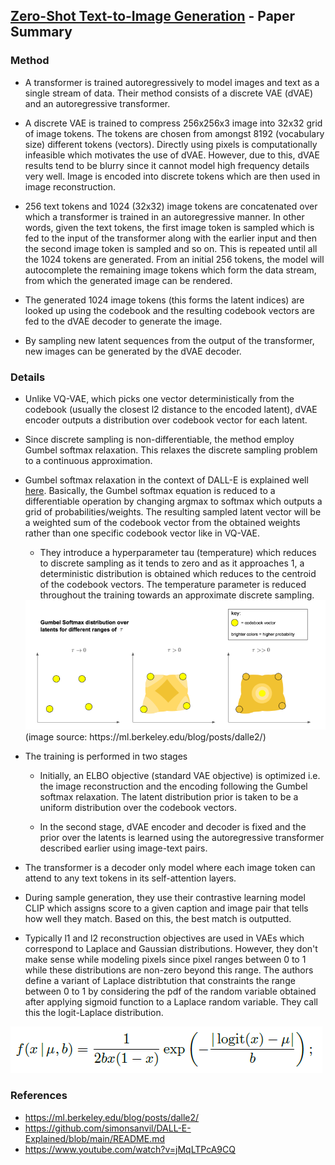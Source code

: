 ## [Zero-Shot Text-to-Image Generation](https://arxiv.org/pdf/2102.12092.pdf) - Paper Summary

### Method

- A transformer is trained autoregressively to model images and text as a single stream of data. Their method consists of a discrete VAE (dVAE) and an autoregressive transformer.

- A discrete VAE is trained to compress 256x256x3 image into 32x32 grid of image tokens. The tokens are chosen from amongst 8192 (vocabulary size) different tokens (vectors). Directly using pixels is computationally infeasible which motivates the use of dVAE. However, due to this, dVAE results tend to be blurry since it cannot model high frequency details very well. Image is encoded into discrete tokens which are then used in image reconstruction.

- 256 text tokens and 1024 (32x32) image tokens are concatenated over which a transformer is trained in an autoregressive manner. In other words, given the text tokens, the first image token is sampled which is fed to the input of the transformer along with the earlier input and then the second image token is sampled and so on. This is repeated until all the 1024 tokens are generated. From an initial 256 tokens, the model will autocomplete the remaining image tokens which form the data stream, from which the generated image can be rendered.

- The generated 1024 image tokens (this forms the latent indices) are looked up using the codebook and the resulting codebook vectors are fed to the dVAE decoder to generate the image.

- By sampling new latent sequences from the output of the transformer, new images can be generated by the dVAE decoder.

### Details

- Unlike VQ-VAE, which picks one vector deterministically from the codebook (usually the closest l2 distance to the encoded latent), dVAE encoder outputs a distribution over codebook vector for each latent.

- Since discrete sampling is non-differentiable, the method employ Gumbel softmax relaxation. This relaxes the discrete sampling problem to a continuous approximation.

- Gumbel softmax relaxation in the context of DALL-E is explained well [here](https://ml.berkeley.edu/blog/posts/dalle2/). Basically, the Gumbel softmax equation is reduced to a differentiable operation by changing argmax to softmax which outputs a grid of probabilities/weights. The resulting sampled latent vector will be a weighted sum of the codebook vector from the obtained weights rather than one specific codebook vector like in VQ-VAE.
  - They introduce a hyperparameter tau (temperature) which reduces to discrete sampling as it tends to zero and as it approaches 1, a deterministic distribution is obtained which reduces to the centroid of the codebook vectors. The temperature parameter is reduced throughout the training towards an approximate discrete sampling.
  <img src="../paperSummaries/dalle1.png?raw=true"/>
  (image source: https://ml.berkeley.edu/blog/posts/dalle2/)

- The training is performed in two stages
	- Initially, an ELBO objective (standard VAE objective) is optimized i.e. the image reconstruction and the encoding following the Gumbel softmax relaxation. The latent distribution prior is taken to be a uniform distribution over the codebook vectors.
	
	- In the second stage, dVAE encoder and decoder is fixed and the prior over the latents is learned using the autoregressive transformer described earlier using image-text pairs.

- The transformer is a decoder only model where each image token can attend to any text tokens in its self-attention layers.

- During sample generation, they use their contrastive learning model CLIP which assigns score to a given caption and image pair that tells how well they match. Based on this, the best match is outputted.

- Typically l1 and l2 reconstruction objectives are used in VAEs which correspond to Laplace and Gaussian distributions. However, they don't make sense while modeling pixels since pixel ranges between 0 to 1 while these distributions are non-zero beyond this range. The authors define a variant of Laplace distribtution that constraints the range between 0 to 1 by considering the pdf of the random variable obtained after applying sigmoid function to a Laplace random variable. They call this the logit-Laplace distribution. 

<img src="../paperSummaries/dalle2.png?raw=true"/>

### References

- https://ml.berkeley.edu/blog/posts/dalle2/
- https://github.com/simonsanvil/DALL-E-Explained/blob/main/README.md
- https://www.youtube.com/watch?v=jMqLTPcA9CQ
